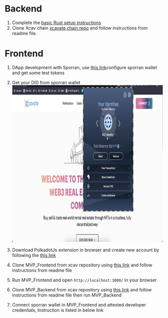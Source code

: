 # Backend

1. Complete the <a href="https://docs.substrate.io/install/">basic Rust setup instructions</a>
2. Clone Xcav chain <a href="https://github.com/XcavateBlockchain/MarketplaceMVP_Substrate">xcavate chain repo</a> and follow instructions from readme file.

# Frontend

1. DApp development with Sporran, use <a href="https://github.com/BTE-Trusted-Entity/sporran-extension/blob/main/docs/external.md">this link</a>configure sporran wallet and get some test tokens

2. Get your DID from sporran wallet
   <img src="assets/get_your_did.png" alt="jacket" width="" height="500">

3. Download PolkadotJs extension in browser and create new account by following the <a href="https://polkadot.js.org/extension/">this link</a>

4. Clone MVP_Frontend from xcav repository using <a href="https://github.com/XcavateBlockchain/MVP_Frontend">this link</a>
   and follow instructions from readme file

5. Run MVP_Frontend and open `http://localhost:3000/` in your browser

6. Clone MVP_Backend from xcav repository using <a href="https://github.com/XcavateBlockchain/MVP_Backend">this link</a> and follow instructions from readme file then run MVP_Backend

7. Connect sporran wallet in MVP_Frontend and attested developer credentials, Instruction is listed in below link
